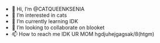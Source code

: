 - 👋 Hi, I’m @CATQUEENKSENIA
- 👀 I’m interested in cats
- 🌱 I’m currently learning IDK
- 💞️ I’m looking to collaborate on blooket
- 📫 How to reach me IDK UR MOM
  hgdjuhejgagsak/8(htgm)

<!---
CATQUEENKSENIA/CATQUEENKSENIA is a ✨ special ✨ repository because its `README.md` (this file) appears on your GitHub profile.
You can click the Preview link to take a look at your changes.
--->

